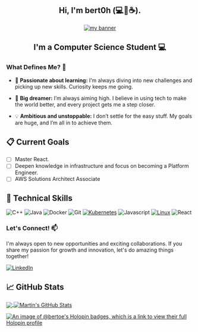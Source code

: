 <h2 align="center"> Hi, I'm bert0h (💻💖☕). </h2>
<p align="center">
  <a href="#" target="_blank" rel="noreferrer"><img src="https://github.com/Berto-e/Berto-e/assets/65825564/c53e930b-7bf5-4f29-a32c-06cd75ceab8c" alt="my banner"></a>  
</p>
<h2 align="center"> I'm a Computer Science Student 💻 </h2>

### What Defines Me? 🚀


- 🧠 **Passionate about learning:** I’m always diving into new challenges and picking up new skills. Curiosity keeps me going.

- 🌌 **Big dreamer:** I’m always aiming high. I believe in using tech to make the world better, and every project gets me a step closer.

- 💡 **Ambitious and unstoppable:** I don’t settle for the easy stuff. My goals are huge, and I’m all in to achieve them.


## 📋 Current Goals
- [ ] Master React.
- [ ] Deepen knowledge in infrastructure and focus on becoming a Platform Engineer.
- [ ] AWS Solutions Architect Associate

## 💼 Technical Skills   

![C++](https://img.shields.io/badge/c++-%2300599C.svg?style=for-the-badge&logo=c%2B%2B&logoColor=white)
![Java](https://img.shields.io/badge/java-%23ED8B00.svg?style=for-the-badge&logo=java&logoColor=white)
![Docker](https://img.shields.io/badge/docker-%230db7ed.svg?style=for-the-badge&logo=docker&logoColor=white)
![Git](https://img.shields.io/badge/git-%23F05033.svg?style=for-the-badge&logo=git&logoColor=white)
[![Kubernetes](https://img.shields.io/badge/Kubernetes-%23326CE5.svg?style=for-the-badge&logo=kubernetes&logoColor=white)](https://kubernetes.io/)
![Javascript](https://img.shields.io/badge/javascript-black?style=for-the-badge&logo=javascript)
[![Linux](https://img.shields.io/badge/Linux-%23FCC624.svg?style=for-the-badge&logo=linux&logoColor=black)](https://www.linux.org/)
![React](https://shields.io/badge/react-black?logo=react&style=for-the-badge)


### Let's Connect! 📫

I'm always open to new opportunities and exciting collaborations. If you share my passion for growth and innovation, let's do amazing things together!

[![LinkedIn](https://img.shields.io/badge/LinkedIn-Connect-blue)](https://www.linkedin.com/in/bert0h/)

## &#x1f4c8; GitHub Stats

<a href="https://github.com/Berto-e/Berto-e">
  <img align="center" src="https://github-readme-stats.vercel.app/api/top-langs/?username=Berto-e&hide=java,html,tex&title_color=ffffff&text_color=c9cacc&icon_color=2bbc8a&bg_color=1d1f21&langs_count=3" />
</a>
<a href="https://github.com/Berto-e/Berto-e">
  <img align="center" src="https://github-readme-stats.vercel.app/api?username=Berto-e&show_icons=true&line_height=27&count_private=true&title_color=ffffff&text_color=c9cacc&icon_color=2bbc8a&bg_color=1d1f21" alt="Martin's GitHub Stats" />
</a>

[![An image of @bertoe's Holopin badges, which is a link to view their full Holopin profile](https://holopin.me/bertoe)](https://holopin.io/@bertoe)






